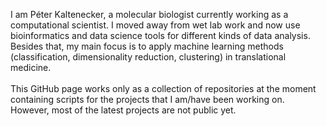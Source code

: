 I am Péter Kaltenecker, a molecular biologist currently working as a computational scientist. 
I moved away from wet lab work and now use bioinformatics and data science tools for different kinds of data analysis. 
Besides that, my main focus is to apply machine learning methods (classification, dimensionality reduction, clustering) in translational medicine.<br>
<br>
This GitHub page works only as a collection of repositories at the moment containing scripts for the projects that I am/have been working on. 
However, most of the latest projects are not public yet.
